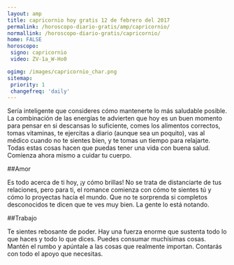 ```yaml
---
layout: amp
title: capricornio hoy gratis 12 de febrero del 2017 
permalink: /horoscopo-diario-gratis/amp/capricornio/
normallink: /horoscopo-diario-gratis/capricornio/
home: FALSE
horoscopo:
 signo: capricornio
 video: ZV-1a_W-Ho0

ogimg: /images/capricornio_char.png
sitemap:
 priority: 1
 changefreq: 'daily'
---
```



Sería inteligente que consideres cómo mantenerte lo más saludable posible. La combinación de las energías te advierten que hoy es un buen momento para pensar en si descansas lo suficiente, comes los alimentos correctos, tomas vitaminas, te ejercitas a diario (aunque sea un poquito), vas al médico cuando no te sientes bien, y te tomas un tiempo para relajarte. Todas estas cosas hacen que puedas tener una vida con buena salud. Comienza ahora mismo a cuidar tu cuerpo.

##Amor

Es todo acerca de ti hoy, ¡y cómo brillas! No se trata de distanciarte de tus relaciones, pero para ti, el romance comienza con cómo te sientes tú y cómo lo proyectas hacia el mundo. Que no te sorprenda si completos desconocidos te dicen que te ves muy bien. La gente lo está notando.

##Trabajo

Te sientes rebosante de poder. Hay una fuerza enorme que sustenta todo lo que haces y todo lo que dices. Puedes consumar muchísimas cosas. Mantén el rumbo y apúntale a las cosas que realmente importan. Contarás con todo el apoyo que necesitas.